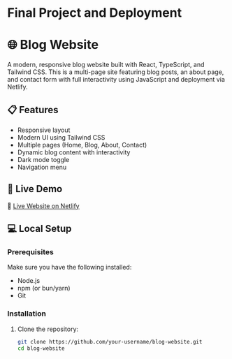 # Final Project and Deployment

# 🌐 Blog Website

A modern, responsive blog website built with React, TypeScript, and Tailwind CSS. This is a multi-page site featuring blog posts, an about page, and contact form with full interactivity using JavaScript and deployment via Netlify.

## 📋 Features

- Responsive layout
- Modern UI using Tailwind CSS
- Multiple pages (Home, Blog, About, Contact)
- Dynamic blog content with interactivity
- Dark mode toggle
- Navigation menu

## 🚀 Live Demo

🔗 [Live Website on Netlify](https://your-deployment-link.com)

## 💻 Local Setup

### Prerequisites

Make sure you have the following installed:

- Node.js
- npm (or bun/yarn)
- Git

### Installation

1. Clone the repository:

   ```bash
   git clone https://github.com/your-username/blog-website.git
   cd blog-website
